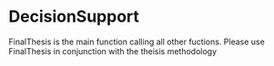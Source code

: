 # DecisionSupport
FinalThesis is the main function calling all other fuctions.
Please use FinalThesis in conjunction with the theisis methodology
